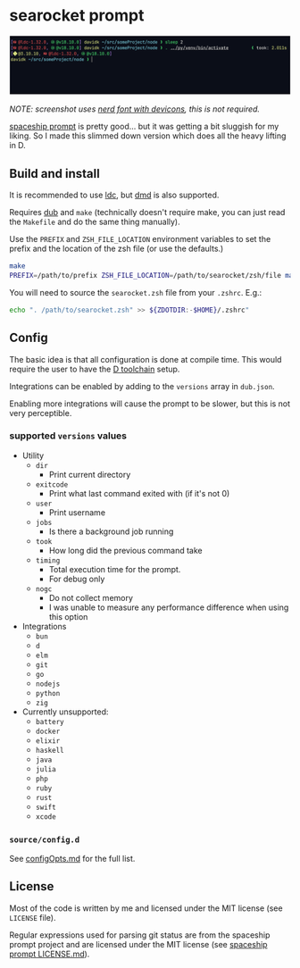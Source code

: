 # searocket prompt

![screenshot of using searocket](screenshot.png)

_NOTE: screenshot uses [nerd font with devicons](https://www.nerdfonts.com/),
this is not required._

[spaceship prompt](https://github.com/spaceship-prompt/spaceship-prompt) is
pretty good... but it was getting a bit sluggish for my liking. So I made this
slimmed down version which does all the heavy lifting in D.

## Build and install

It is recommended to use
[ldc](https://github.com/ldc-developers/ldc#installation), but
[dmd](https://dlang.org/download.html#dmd) is also supported.

Requires [dub](https://github.com/dlang/dub/releases) and `make` (technically
doesn't require make, you can just read the `Makefile` and do the same thing
manually).

Use the `PREFIX` and `ZSH_FILE_LOCATION` environment variables to set the prefix
and the location of the zsh file (or use the defaults.)

``` sh
make
PREFIX=/path/to/prefix ZSH_FILE_LOCATION=/path/to/searocket/zsh/file make install
```

You will need to source the `searocket.zsh` file from your `.zshrc`. E.g.:

``` sh
echo ". /path/to/searocket.zsh" >> ${ZDOTDIR:-$HOME}/.zshrc"
```

## Config

The basic idea is that all configuration is done at compile time. This would
require the user to have the [D toolchain](https://dlang.org/download.html)
setup.

Integrations can be enabled by adding to the `versions` array in `dub.json`.

Enabling more integrations will cause the prompt to be slower, but this is not
very perceptible.

### supported `versions` values

* Utility
  * `dir`
    * Print current directory
  * `exitcode`
    * Print what last command exited with (if it's not 0)
  * `user`
    * Print username
  * `jobs`
    * Is there a background job running
  * `took`
    * How long did the previous command take
  * `timing`
    * Total execution time for the prompt.
    * For debug only
  * `nogc`
    * Do not collect memory
    * I was unable to measure any performance difference when using this option
* Integrations
  * `bun`
  * `d`
  * `elm`
  * `git`
  * `go`
  * `nodejs`
  * `python`
  * `zig`
* Currently unsupported:
  * `battery`
  * `docker`
  * `elixir`
  * `haskell`
  * `java`
  * `julia`
  * `php`
  * `ruby`
  * `rust`
  * `swift`
  * `xcode`

### `source/config.d`

See [configOpts.md](configOpts.md) for the full list.


## License

Most of the code is written by me and licensed under the MIT license (see
`LICENSE` file).

Regular expressions used for parsing git status are from the spaceship prompt
project and are licensed under the MIT license (see [spaceship prompt
LICENSE.md](https://github.com/spaceship-prompt/spaceship-prompt/blob/master/LICENSE.md)).
